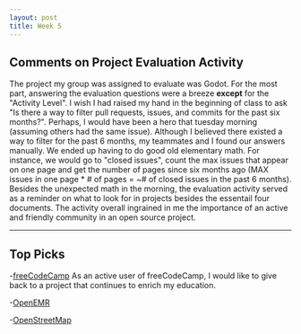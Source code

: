 ```yaml
---
layout: post
title: Week 5
---
```


Comments on Project Evaluation Activity
---
The project my group was assigned to evaluate was Godot. For the most part, answering the evaluation questions were a breeze **except** for the "Activity Level". I wish I had raised my hand in the beginning of class to ask "Is there a way to filter pull requests, issues, and commits for the past six months?". Perhaps, I would have been a hero that tuesday morning (assuming others had the same issue). Although I believed there existed a way to filter for the past 6 months, my teammates and I found our answers manually. We ended up having to do good old elementary math. For instance, we would go to "closed issues", count the max issues that appear on one page and get the number of pages since six months ago (MAX issues in one page * # of pages = ~# of closed issues in the past 6 months). Besides the unexpected math in the morning, the evaluation activity served as a reminder on what to look for in projects besides the essentail four documents. The activity overall ingrained in me the importance of an active and friendly community in an open source project.

---
Top Picks
---
-[freeCodeCamp](https://github.com/freeCodeCamp/freeCodeCamp)
  As an active user of freeCodeCamp, I would like to give back to a project that continues to enrich my education.
  
-[OpenEMR](https://github.com/openemr/openemr)
    

-[OpenStreetMap](https://github.com/openstreetmap)
### 
